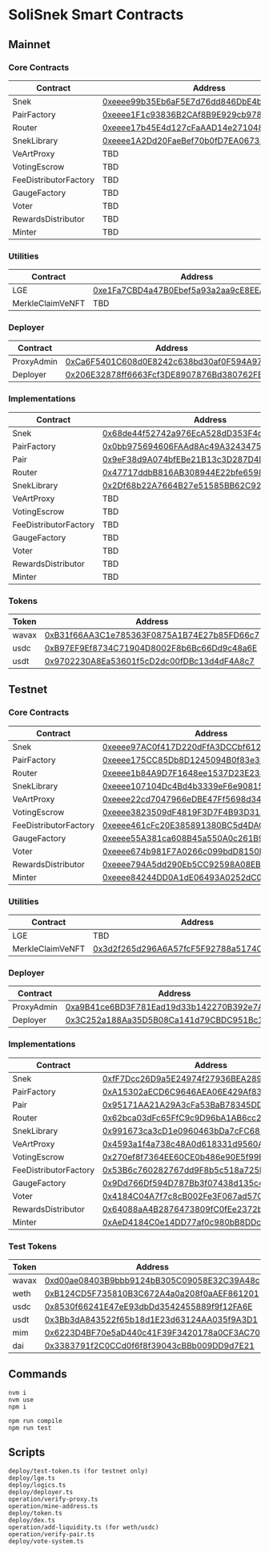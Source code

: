 # SoliSnek Smart Contracts

## Mainnet

### Core Contracts

| Contract              | Address                                                                                                                    |
| --------------------- | -------------------------------------------------------------------------------------------------------------------------- |
| Snek                  | [0xeeee99b35Eb6aF5E7d76dd846DbE4bcc0c60cA1d](https://snowtrace.io/address/0xeeee99b35Eb6aF5E7d76dd846DbE4bcc0c60cA1d#code) |
| PairFactory           | [0xeeee1F1c93836B2CAf8B9E929cb978c35d46657E](https://snowtrace.io/address/0xeeee99b35Eb6aF5E7d76dd846DbE4bcc0c60cA1d#code) |
| Router                | [0xeeee17b45E4d127cFaAAD14e2710489523ADB4d8](https://snowtrace.io/address/0xeeee99b35Eb6aF5E7d76dd846DbE4bcc0c60cA1d#code) |
| SnekLibrary           | [0xeeee1A2Dd20FaeBef70b0fD7EA0673127c0366F2](https://snowtrace.io/address/0xeeee99b35Eb6aF5E7d76dd846DbE4bcc0c60cA1d#code) |
| VeArtProxy            | TBD                                                                                                                        |
| VotingEscrow          | TBD                                                                                                                        |
| FeeDistributorFactory | TBD                                                                                                                        |
| GaugeFactory          | TBD                                                                                                                        |
| Voter                 | TBD                                                                                                                        |
| RewardsDistributor    | TBD                                                                                                                        |
| Minter                | TBD                                                                                                                        |

### Utilities

| Contract         | Address                                                                                                                    |
| ---------------- | -------------------------------------------------------------------------------------------------------------------------- |
| LGE              | [0xe1Fa7CBD4a47B0Ebef5a93a2aa9cE8EEA2694e59](https://snowtrace.io/address/0xe1Fa7CBD4a47B0Ebef5a93a2aa9cE8EEA2694e59#code) |
| MerkleClaimVeNFT | TBD                                                                                                                        |

### Deployer

| Contract   | Address                                                                                                                    |
| ---------- | -------------------------------------------------------------------------------------------------------------------------- |
| ProxyAdmin | [0xCa6F5401C608d0E8242c638bd30af0F594A97118](https://snowtrace.io/address/0xCa6F5401C608d0E8242c638bd30af0F594A97118#code) |
| Deployer   | [0x206E32878ff6663Fcf3DE8907876Bd380762FE25](https://snowtrace.io/address/0x206E32878ff6663Fcf3DE8907876Bd380762FE25#code) |

### Implementations

| Contract              | Address                                                                                                                    |
| --------------------- | -------------------------------------------------------------------------------------------------------------------------- |
| Snek                  | [0x68de44f52742a976EcA528dD353F4cF7FC4e09a8](https://snowtrace.io/address/0x68de44f52742a976EcA528dD353F4cF7FC4e09a8#code) |
| PairFactory           | [0x0bb975694606FAAd8Ac49A32434751090DF5a464](https://snowtrace.io/address/0x0bb975694606FAAd8Ac49A32434751090DF5a464#code) |
| Pair                  | [0x9eF38d9A074bfEBe21B13c3D287D4D82C3976280](https://snowtrace.io/address/0x9eF38d9A074bfEBe21B13c3D287D4D82C3976280#code) |
| Router                | [0x47717ddbB816AB308944E22bfe6598Bf8a5Cb998](https://snowtrace.io/address/0x47717ddbB816AB308944E22bfe6598Bf8a5Cb998#code) |
| SnekLibrary           | [0x2Df68b22A7664B27e51585BB62C927a20c9E921A](https://snowtrace.io/address/0x2Df68b22A7664B27e51585BB62C927a20c9E921A#code) |
| VeArtProxy            | TBD                                                                                                                        |
| VotingEscrow          | TBD                                                                                                                        |
| FeeDistributorFactory | TBD                                                                                                                        |
| GaugeFactory          | TBD                                                                                                                        |
| Voter                 | TBD                                                                                                                        |
| RewardsDistributor    | TBD                                                                                                                        |
| Minter                | TBD                                                                                                                        |

### Tokens

| Token | Address                                                                                                                    |
| ----- | -------------------------------------------------------------------------------------------------------------------------- |
| wavax | [0xB31f66AA3C1e785363F0875A1B74E27b85FD66c7](https://snowtrace.io/address/0xB31f66AA3C1e785363F0875A1B74E27b85FD66c7#code) |
| usdc  | [0xB97EF9Ef8734C71904D8002F8b6Bc66Dd9c48a6E](https://snowtrace.io/address/0xB97EF9Ef8734C71904D8002F8b6Bc66Dd9c48a6E#code) |
| usdt  | [0x9702230A8Ea53601f5cD2dc00fDBc13d4dF4A8c7](https://snowtrace.io/address/0x9702230A8Ea53601f5cD2dc00fDBc13d4dF4A8c7#code) |

## Testnet

### Core Contracts

| Contract              | Address                                                                                                                            |
| --------------------- | ---------------------------------------------------------------------------------------------------------------------------------- |
| Snek                  | [0xeeee97AC0f417D220dFfA3DCCbf6121C53541513](https://testnet.snowtrace.io/address/0xeeee97AC0f417D220dFfA3DCCbf6121C53541513#code) |
| PairFactory           | [0xeeee175CC85Db8D1245094B0f83e39b0128a8D6B](https://testnet.snowtrace.io/address/0xeeee175CC85Db8D1245094B0f83e39b0128a8D6B#code) |
| Router                | [0xeeee1b84A9D7F1648ee1537D23E233283B042FA1](https://testnet.snowtrace.io/address/0xeeee1b84A9D7F1648ee1537D23E233283B042FA1#code) |
| SnekLibrary           | [0xeeee107104Dc4Bd4b3339eF6e9081572ac015DF4](https://testnet.snowtrace.io/address/0xeeee107104Dc4Bd4b3339eF6e9081572ac015DF4#code) |
| VeArtProxy            | [0xeeee22cd7047966eDBE47Ff5698d34159C953cCF](https://testnet.snowtrace.io/address/0xeeee22cd7047966eDBE47Ff5698d34159C953cCF#code) |
| VotingEscrow          | [0xeeee3823509dF4819F3D7F4B93D314e9a2fc8d9f](https://testnet.snowtrace.io/address/0xeeee3823509dF4819F3D7F4B93D314e9a2fc8d9f#code) |
| FeeDistributorFactory | [0xeeee461cFc20E385891380BC5d4DACc258ff50F5](https://testnet.snowtrace.io/address/0xeeee461cFc20E385891380BC5d4DACc258ff50F5#code) |
| GaugeFactory          | [0xeeee55A381ca608B45a550A0c261B9ADa9C645f5](https://testnet.snowtrace.io/address/0xeeee55A381ca608B45a550A0c261B9ADa9C645f5#code) |
| Voter                 | [0xeeee674b981F7A0266c099bdD8150B137996cC31](https://testnet.snowtrace.io/address/0xeeee674b981F7A0266c099bdD8150B137996cC31#code) |
| RewardsDistributor    | [0xeeee794A5dd290Eb5CC92598A08EB61fE6D5f261](https://testnet.snowtrace.io/address/0xeeee794A5dd290Eb5CC92598A08EB61fE6D5f261#code) |
| Minter                | [0xeeee84244DD0A1dE06493A0252dC02A238C04988](https://testnet.snowtrace.io/address/0xeeee84244DD0A1dE06493A0252dC02A238C04988#code) |

### Utilities

| Contract         | Address                                                                                                                            |
| ---------------- | ---------------------------------------------------------------------------------------------------------------------------------- |
| LGE              | TBD                                                                                                                                |
| MerkleClaimVeNFT | [0x3d2f265d296A6A57fcF5F92788a5174C1dbf93A5](https://testnet.snowtrace.io/address/0x3d2f265d296A6A57fcF5F92788a5174C1dbf93A5#code) |

### Deployer

| Contract   | Address                                                                                                                            |
| ---------- | ---------------------------------------------------------------------------------------------------------------------------------- |
| ProxyAdmin | [0xa9B41ce6BD3F781Ead19d33b142270B392e7A5e2](https://testnet.snowtrace.io/address/0xa9B41ce6BD3F781Ead19d33b142270B392e7A5e2#code) |
| Deployer   | [0x3C252a188Aa35D5B08Ca141d79CBDC951Bc160F0](https://testnet.snowtrace.io/address/0x3C252a188Aa35D5B08Ca141d79CBDC951Bc160F0#code) |

### Implementations

| Contract              | Address                                                                                                                            |
| --------------------- | ---------------------------------------------------------------------------------------------------------------------------------- |
| Snek                  | [0xfF7Dcc26D9a5E24974f27936BEA2895532F373a5](https://testnet.snowtrace.io/address/0xfF7Dcc26D9a5E24974f27936BEA2895532F373a5#code) |
| PairFactory           | [0xA15302aECD6C9646AEA06E429Af83d0DFD358501](https://testnet.snowtrace.io/address/0xA15302aECD6C9646AEA06E429Af83d0DFD358501#code) |
| Pair                  | [0x95171AA21A29A3cFa53BaB78345DD939fBb19802](https://testnet.snowtrace.io/address/0x95171AA21A29A3cFa53BaB78345DD939fBb19802#code) |
| Router                | [0x62bca03dFc65FfC9c9D96bA1AB6cc2135eFF6b52](https://testnet.snowtrace.io/address/0x62bca03dFc65FfC9c9D96bA1AB6cc2135eFF6b52#code) |
| SnekLibrary           | [0x991673ca3cD1e0960463bDa7cFC688C2867c080F](https://testnet.snowtrace.io/address/0x991673ca3cD1e0960463bDa7cFC688C2867c080F#code) |
| VeArtProxy            | [0x4593a1f4a738c48A0d618331d9560A4908C594E6](https://testnet.snowtrace.io/address/0x4593a1f4a738c48A0d618331d9560A4908C594E6#code) |
| VotingEscrow          | [0x270ef8f7364EE60CE0b486e90E5f99Bc2eb9Ea96](https://testnet.snowtrace.io/address/0x270ef8f7364EE60CE0b486e90E5f99Bc2eb9Ea96#code) |
| FeeDistributorFactory | [0x53B6c760282767dd9F8b5c518a725B91Dc906428](https://testnet.snowtrace.io/address/0x53B6c760282767dd9F8b5c518a725B91Dc906428#code) |
| GaugeFactory          | [0x9Dd766Df594D787Bb3f07438d135c4C42d31E4dF](https://testnet.snowtrace.io/address/0x9Dd766Df594D787Bb3f07438d135c4C42d31E4dF#code) |
| Voter                 | [0x4184C04A7f7c8cB002Fe3F067ad570dBfbF64d75](https://testnet.snowtrace.io/address/0x4184C04A7f7c8cB002Fe3F067ad570dBfbF64d75#code) |
| RewardsDistributor    | [0x64088aA4B2876473809fC0fEe2372b554226fe09](https://testnet.snowtrace.io/address/0x64088aA4B2876473809fC0fEe2372b554226fe09#code) |
| Minter                | [0xAeD4184C0e14DD77af0c980bB8DDcA8f0715A581](https://testnet.snowtrace.io/address/0xAeD4184C0e14DD77af0c980bB8DDcA8f0715A581#code) |

### Test Tokens

| Token | Address                                                                                                                            |
| ----- | ---------------------------------------------------------------------------------------------------------------------------------- |
| wavax | [0xd00ae08403B9bbb9124bB305C09058E32C39A48c](https://testnet.snowtrace.io/address/0xd00ae08403B9bbb9124bB305C09058E32C39A48c#code) |
| weth  | [0xB124CD5F735810B3C672A4a0a208f0aAEF861201](https://testnet.snowtrace.io/address/0xB124CD5F735810B3C672A4a0a208f0aAEF861201#code) |
| usdc  | [0x8530f66241E47eE93dbDd3542455889f9f12FA6E](https://testnet.snowtrace.io/address/0x8530f66241E47eE93dbDd3542455889f9f12FA6E#code) |
| usdt  | [0x3Bb3dA843522f65b18d1E23d63124AA035f9A3D1](https://testnet.snowtrace.io/address/0x3Bb3dA843522f65b18d1E23d63124AA035f9A3D1#code) |
| mim   | [0x6223D4BF70e5aD440c41F39F3420178a0CF3AC70](https://testnet.snowtrace.io/address/0x6223D4BF70e5aD440c41F39F3420178a0CF3AC70#code) |
| dai   | [0x3383791f2C0CCd0f6f8f39043cBBb009DD9d7E21](https://testnet.snowtrace.io/address/0x3383791f2C0CCd0f6f8f39043cBBb009DD9d7E21#code) |

## Commands

```
nvm i
nvm use
npm i

npm run compile
npm run test
```

## Scripts

```
deploy/test-token.ts (for testnet only)
deploy/lge.ts
deploy/logics.ts
deploy/deployer.ts
operation/verify-proxy.ts
operation/mine-address.ts
deploy/token.ts
deploy/dex.ts
operation/add-liquidity.ts (for weth/usdc)
operation/verify-pair.ts
deploy/vote-system.ts
```
